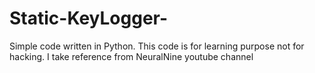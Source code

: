 # Static-KeyLogger-
Simple code written in Python. This code is for
learning purpose not for hacking.
I take reference from NeuralNine youtube channel
